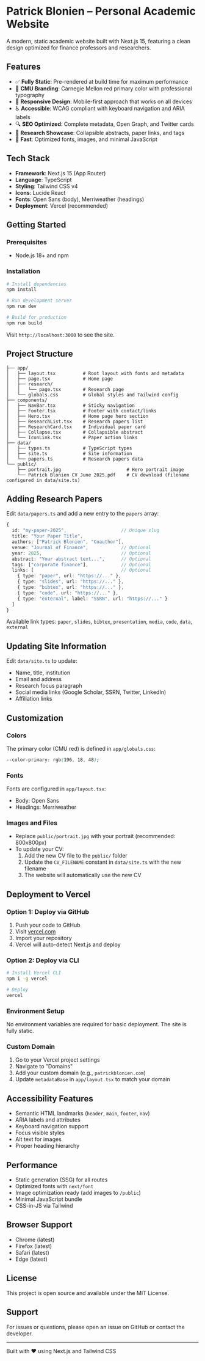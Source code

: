 # Patrick Blonien – Personal Academic Website

A modern, static academic website built with Next.js 15, featuring a clean design optimized for finance professors and researchers.

## Features

- ✅ **Fully Static**: Pre-rendered at build time for maximum performance
- 🎨 **CMU Branding**: Carnegie Mellon red primary color with professional typography
- 📱 **Responsive Design**: Mobile-first approach that works on all devices
- ♿ **Accessible**: WCAG compliant with keyboard navigation and ARIA labels
- 🔍 **SEO Optimized**: Complete metadata, Open Graph, and Twitter cards
- 📄 **Research Showcase**: Collapsible abstracts, paper links, and tags
- 🚀 **Fast**: Optimized fonts, images, and minimal JavaScript

## Tech Stack

- **Framework**: Next.js 15 (App Router)
- **Language**: TypeScript
- **Styling**: Tailwind CSS v4
- **Icons**: Lucide React
- **Fonts**: Open Sans (body), Merriweather (headings)
- **Deployment**: Vercel (recommended)

## Getting Started

### Prerequisites

- Node.js 18+ and npm

### Installation

```bash
# Install dependencies
npm install

# Run development server
npm run dev

# Build for production
npm run build
```

Visit `http://localhost:3000` to see the site.

## Project Structure

```
├── app/
│   ├── layout.tsx          # Root layout with fonts and metadata
│   ├── page.tsx            # Home page
│   ├── research/
│   │   └── page.tsx        # Research page
│   └── globals.css         # Global styles and Tailwind config
├── components/
│   ├── NavBar.tsx          # Sticky navigation
│   ├── Footer.tsx          # Footer with contact/links
│   ├── Hero.tsx            # Home page hero section
│   ├── ResearchList.tsx    # Research papers list
│   ├── ResearchCard.tsx    # Individual paper card
│   ├── Collapse.tsx        # Collapsible abstract
│   └── IconLink.tsx        # Paper action links
├── data/
│   ├── types.ts            # TypeScript types
│   ├── site.ts             # Site information
│   └── papers.ts           # Research papers data
└── public/
    ├── portrait.jpg                        # Hero portrait image
    └── Patrick Blonien CV June 2025.pdf    # CV download (filename configured in data/site.ts)
```

## Adding Research Papers

Edit `data/papers.ts` and add a new entry to the `papers` array:

```typescript
{
  id: "my-paper-2025",                    // Unique slug
  title: "Your Paper Title",
  authors: ["Patrick Blonien", "Coauthor"],
  venue: "Journal of Finance",            // Optional
  year: 2025,                             // Optional
  abstract: "Your abstract text...",      // Optional
  tags: ["corporate finance"],            // Optional
  links: [                                // Optional
    { type: "paper", url: "https://..." },
    { type: "slides", url: "https://..." },
    { type: "bibtex", url: "https://..." },
    { type: "code", url: "https://..." },
    { type: "external", label: "SSRN", url: "https://..." }
  ]
}
```

Available link types: `paper`, `slides`, `bibtex`, `presentation`, `media`, `code`, `data`, `external`

## Updating Site Information

Edit `data/site.ts` to update:
- Name, title, institution
- Email and address
- Research focus paragraph
- Social media links (Google Scholar, SSRN, Twitter, LinkedIn)
- Affiliation links

## Customization

### Colors

The primary color (CMU red) is defined in `app/globals.css`:

```css
--color-primary: rgb(196, 18, 48);
```

### Fonts

Fonts are configured in `app/layout.tsx`:
- Body: Open Sans
- Headings: Merriweather

### Images and Files

- Replace `public/portrait.jpg` with your portrait (recommended: 800x800px)
- To update your CV:
  1. Add the new CV file to the `public/` folder
  2. Update the `CV_FILENAME` constant in `data/site.ts` with the new filename
  3. The website will automatically use the new CV

## Deployment to Vercel

### Option 1: Deploy via GitHub

1. Push your code to GitHub
2. Visit [vercel.com](https://vercel.com)
3. Import your repository
4. Vercel will auto-detect Next.js and deploy

### Option 2: Deploy via CLI

```bash
# Install Vercel CLI
npm i -g vercel

# Deploy
vercel
```

### Environment Setup

No environment variables are required for basic deployment. The site is fully static.

### Custom Domain

1. Go to your Vercel project settings
2. Navigate to "Domains"
3. Add your custom domain (e.g., `patrickblonien.com`)
4. Update `metadataBase` in `app/layout.tsx` to match your domain

## Accessibility Features

- Semantic HTML landmarks (`header`, `main`, `footer`, `nav`)
- ARIA labels and attributes
- Keyboard navigation support
- Focus visible styles
- Alt text for images
- Proper heading hierarchy

## Performance

- Static generation (SSG) for all routes
- Optimized fonts with `next/font`
- Image optimization ready (add images to `/public`)
- Minimal JavaScript bundle
- CSS-in-JS via Tailwind

## Browser Support

- Chrome (latest)
- Firefox (latest)
- Safari (latest)
- Edge (latest)

## License

This project is open source and available under the MIT License.

## Support

For issues or questions, please open an issue on GitHub or contact the developer.

---

Built with ❤️ using Next.js and Tailwind CSS
